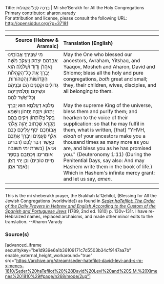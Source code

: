 <html>
<head></head>
<body>
Title: בְּרָכָה לְכׇּל־הַקְּהִלּוֹת | Mi she'Berakh for All the Holy Congregations<br />
Primary contributor: aharon.varady<br />
For attribution and license, please consult the following URL: <a href="http://opensiddur.org/?p=37181">http://opensiddur.org/?p=37181</a>
<p />
<hr />

<table style="margin-left: auto;margin-right: auto;" class="draggable">
<thead><tr><th id="x" style="text-align: right;">Source (Hebrew & Aramaic)</th><th style="text-align: left;">Translation (English)</th></tr></thead>
<tbody>
<tr><td style="vertical-align:top;">
<div class="liturgy"><span lang="he">
מִי שֶׁבֵּירַךְ אֲבוֹתֵֽינוּ 
אַבְרָהָם יִצְחָק וְיַעֲקֹב 
מֹשֶׁה וְאַהֲרֹן 
וְדָוִד וּשְׁלֹמֹה׃ 
הוּא יְבָרֵךְ אֶת כׇּל־הַקְּהִלּוֹת הַקְּדוֹשׁוֹת וְהַטְּהוֹרוֹת, 
גְּדוֹלִים וּקְטַנִּים
הֵם וּבְנֵיהֶם 
וּנְשֵׁיהֶם וְתַלְמִידֵיהֶם 
וְכׇל־אֲשֶׁר לָהֶם׃
</span></div></td>
 
<td style="vertical-align:top;">
<div class="english">
May the One who blessed our ancestors, 
Avraham, Yitsḥaq, and Yaaqov, 
Mosheh and Aharon, 
David and Shlomo;
bless all the holy and pure congregations,
<em>both</em> great and small; 
they, their children, 
wives, disciples, 
and all belonging to them. 
</div></td></tr>


<tr><td style="vertical-align:top;">
<div class="liturgy"><span lang="he">
מַלְכָּא דְעָֽלְמָא הוּא יְבָרֵךְ יַתְהוֹן 
וִיזַכֶּה יַתְהוֹן
וְיִשְּׁמַע בְּקָל צְלֽוֹתְהוֹן
וִיקַיֵּם בָּהֶם מִקְרָא שֶׁכָּתוּב 
יְהוָה אֱלֹהֵי אֲבוֹתֵכֶם 
יֹסֵף עֲלֵיכֶם כָּכֶם אֶלֶף פְּעָמִים 
וִיבָרֵךְ אֶתְכֶם כַּאֲשֶׁר דִּבֶּר לָכֶם <span class="citation">(דברים א:יא)</span>
(<span class="instruction">בשרת ימי תשובה אומרים:</span> 
וְיִכְתְּבֵם בְּסֵפֶר חַיִּים טוֹבִים) 
וְכֵן יְהִי רָצוֹן 
וְנֹאמַר אָמֵן׃
</span></div></td>
 
<td style="vertical-align:top;">
<div class="english">
May the supreme King of the universe, bless them
and purify them; 
and hearken to the voice of their supplication: 
so that he may fulfil in them, what is written, 
[that] "YHVH, <em>eloah</em> of your ancestors
make you a thousand times as many more as you are, 
and bless you as he has promised you." <span class="citation">(Deuteronomy 1:11)</span>
(<span class="instruction">During the Penitential Days, say also:</span> 
And may Hashem write them in the book of life.) 
Which in Hashem's infinite mercy grant: 
and let us say, <em>amen</em>. 
</div></td></tr>
</tbody></table>

<hr />

This is the mi sheberakh prayer, the Brakhah la'Qehilot, (Blessing for All the Jewish Congregations [worldwide]) as found in <em><a href="/?p=37043">Seder haTefilot: The Order of the Daily Prayers in Hebrew and English According to the Custom of the Spanish and Portuguese Jews</a></em> (1789, 2nd ed. 1810) p. 130v-131r. I have re-Hebraized names, replaced archaisms, and made other minor edits to the translation. --Aharon Varady

<h3>Source(s)</h3>

[advanced_iframe securitykey="be1d939e6a1b36109171c7d5503b34cf9147aa7b" enable_external_height_workaround="true" src="https://archive.org/stream/seder-hatefilot-david-levi-and-s-m-ximenes-1810/Seder%20haTefilot%20%28David%20Levi%20and%20S.M.%20Ximenes%201810%29#page/n268/mode/2up"]

&nbsp;
</body>
</html>